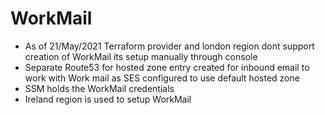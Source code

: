 # WorkMail
* As of 21/May/2021 Terraform provider and london region dont support creation of WorkMail its setup manually through console
* Separate Route53 for hosted zone entry created for inbound email to work with Work mail as SES configured to use default hosted zone
* SSM holds the WorkMail credentials
* Ireland region is used to setup WorkMail
